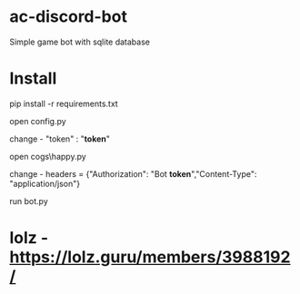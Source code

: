 # ac-discord-bot

Simple game bot with sqlite database


# Install

pip install -r requirements.txt

open config.py

change - "token" : "**token**"

open cogs\happy.py

change - headers = {"Authorization": "Bot **token**","Content-Type": "application/json"}

run bot.py

# lolz - https://lolz.guru/members/3988192/